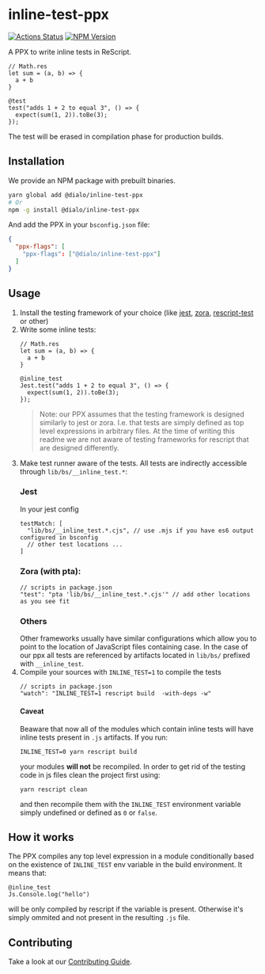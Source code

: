 # inline-test-ppx

[![Actions Status](https://github.com/tsnobip/inline-test-ppx/workflows/CI/badge.svg)](https://github.com/tsnobip/inline-test-ppx/actions)
[![NPM Version](https://badge.fury.io/js/%40tsnobip%2Finline-test-ppx.svg)](https://badge.fury.io/js/%40tsnobip%2Finline-test-ppx)

A PPX to write inline tests in ReScript.

```rescript
// Math.res
let sum = (a, b) => {
  a + b
}

@test
test("adds 1 + 2 to equal 3", () => {
  expect(sum(1, 2)).toBe(3);
});
```

The test will be erased in compilation phase for production builds.

## Installation

We provide an NPM package with prebuilt binaries.

```bash
yarn global add @dialo/inline-test-ppx
# Or
npm -g install @dialo/inline-test-ppx
```

And add the PPX in your `bsconfig.json` file:

```json
{
  "ppx-flags": [
    "ppx-flags": ["@dialo/inline-test-ppx"]
  ]
}
```

## Usage

1. Install the testing framework of your choice (like [jest](https://github.com/glennsl/rescript-jest), [zora](https://github.com/dusty-phillips/rescript-zora), [rescript-test](https://github.com/bloodyowl/rescript-test) or other)
2. Write some inline tests:
    ```rescript
    // Math.res
    let sum = (a, b) => {
      a + b
    }
    
    @inline_test
    Jest.test("adds 1 + 2 to equal 3", () => {
      expect(sum(1, 2)).toBe(3);
    });
    ```
    > Note: our PPX assumes that the testing framework is designed similarly to jest or zora. I.e. that tests are simply defined as top level expressions in arbitrary files. At the time of writing this readme we are not aware of testing frameworks for rescript that are designed differently.
3. Make test runner aware of the tests. All tests are indirectly accessible through `lib/bs/__inline_test.*`:
   ### Jest
   In your jest config
   ```
   testMatch: [
     "lib/bs/__inline_test.*.cjs", // use .mjs if you have es6 output configured in bsconfig
     // other test locations ...
   ]
   ```
   ### Zora (with pta):
   ```
   // scripts in package.json
   "test": "pta 'lib/bs/__inline_test.*.cjs'" // add other locations as you see fit
   ```
   ### Others
   Other frameworks usually have similar configurations which allow you to point to the location of JavaScript files containing case. In the case of our ppx all tests are referenced by artifacts located in `lib/bs/` prefixed with `__inline_test`.
4. Compile your sources with `INLINE_TEST=1` to compile the tests
    ```
    // scripts in package.json
    "watch": "INLINE_TEST=1 rescript build  -with-deps -w"
    ```
    #### Caveat
    Beaware that now all of the modules which contain inline tests will have inline tests present in `.js` artifacts. If you run:
    ```
    INLINE_TEST=0 yarn rescript build
    ```
    your modules **will not** be recompiled. In order to get rid of the testing code in js files clean the project first using:
    ```
    yarn rescript clean
    ```
    and then recompile them with the `INLINE_TEST` environment variable simply undefined or defined as `0` or `false`.

## How it works

The PPX compiles any top level expression in a module conditionally based on the existence of `INLINE_TEST` env variable in the build environment. It means that:

```
@inline_test
Js.Console.log("hello")
```

will be only compiled by rescript if the variable is present. Otherwise it's simply ommited and not present in the resulting `.js` file.

## Contributing

Take a look at our [Contributing Guide](CONTRIBUTING.md).
